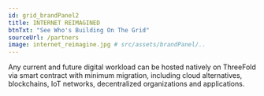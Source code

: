 ```yaml
---
id: grid_brandPanel2
title: INTERNET REIMAGINED
btnTxt: "See Who's Building On The Grid"
sourceUrl: /partners
image: internet_reimagine.jpg # src/assets/brandPanel/..
---
```

Any current and future digital workload can be hosted natively on ThreeFold via smart contract with minimum migration, including cloud alternatives, blockchains, IoT networks, decentralized organizations and applications. 

